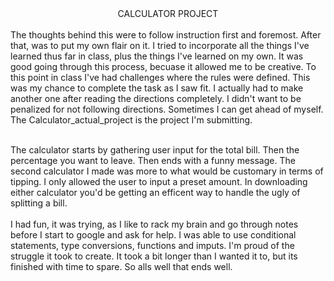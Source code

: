 <div align="center">CALCULATOR PROJECT</div>
<br>
The thoughts behind this were to follow instruction first and foremost.  After that, was to put my own flair on it.  I tried to incorporate all the things I've learned thus far in class, plus the things I've learned on my own.  It was good going through this process, becuase it allowed me to be creative.  To this point in class I've had challenges where the rules were defined.  This was my chance to complete the task as I saw fit. I actually had to make another one after reading the directions completely. I didn't want to be penalized for not following directions. Sometimes I can get ahead of myself. The Calculator_actual_project is the project I'm submitting.
<br>
<br>

The calculator starts by gathering user input for the total bill. Then the percentage you want to leave.  Then ends with a funny message.  The second calculator I made was more to what would be customary in terms of tipping.  I only allowed the user to input a preset amount. In downloading either calculator you'd be getting an efficent way to handle the ugly of splitting a bill.
<br>
<br>
 I had fun, it was trying, as I like to rack my brain and go through notes before I start to google and ask for help. I was able to use conditional statements, type conversions, functions and imputs. I'm proud of the struggle it took to create.  It took a bit longer than I wanted it to, but its finished with time to spare. So alls well that ends well.